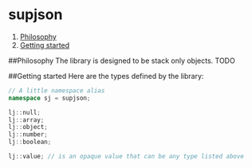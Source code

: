 supjson
=========

1. [Philosophy](#philosophy)
2. [Getting started](#getting-started)

##<a id="philosophy"></a>Philosophy
The library is designed to be stack only objects. TODO


##<a id="getting-started"></a>Getting started
Here are the types defined by the library:
```cpp
// A little namespace alias
namespace sj = supjson;

lj::null;
lj::array;
lj::object;
lj::number;
lj::boolean;

lj::value; // is an opaque value that can be any type listed above
```
